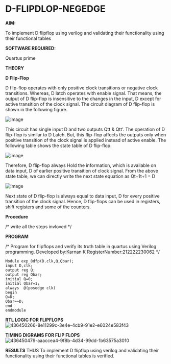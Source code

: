 # D-FLIPDLOP-NEGEDGE

**AIM:**

To implement  D flipflop using verilog and validating their functionality using their functional tables

**SOFTWARE REQUIRED:**

Quartus prime

**THEORY**

**D Flip-Flop**

D flip-flop operates with only positive clock transitions or negative clock transitions. Whereas, D latch operates with enable signal. That means, the output of D flip-flop is insensitive to the changes in the input, D except for active transition of the clock signal. The circuit diagram of D flip-flop is shown in the following figure.

![image](https://github.com/naavaneetha/D-FLIPDLOP-NEGEDGE/assets/154305477/48c81fe8-bc3f-40e7-95e2-519fc155ad51)

This circuit has single input D and two outputs Qtt & Qtt’. The operation of D flip-flop is similar to D Latch. But, this flip-flop affects the outputs only when positive transition of the clock signal is applied instead of active enable. The following table shows the state table of D flip-flop.

![image](https://github.com/naavaneetha/D-FLIPDLOP-NEGEDGE/assets/154305477/e5f3fda7-68ec-4a3a-a0a4-cf6f9cc4ab55)

Therefore, D flip-flop always Hold the information, which is available on data input, D of earlier positive transition of clock signal. From the above state table, we can directly write the next state equation as Qt+1t+1 = D

![image](https://github.com/naavaneetha/D-FLIPDLOP-NEGEDGE/assets/154305477/8592c0d8-2917-4142-91b9-d6c30dd891d2)

Next state of D flip-flop is always equal to data input, D for every positive transition of the clock signal. Hence, D flip-flops can be used in registers, shift registers and some of the counters.

**Procedure**

/* write all the steps invloved */

**PROGRAM**

/* Program for flipflops and verify its truth table in quartus using Verilog programming. Developed by:Karnan K RegisterNumber:212222230062
*/
```
Module exp_8dfp(D.clk,Q,Qbar);
input D,clk;
output reg Q;
output reg Qbar;
initial Q=0;
initial Qbar=1;
always  @(posedge clk)
begin
Q=D;
Qbar=~D;
end
endmodule
```
**RTL LOGIC FOR FLIPFLOPS**
![436450266-8e11299c-3e4e-4cb9-91e2-e6024e583f43](https://github.com/user-attachments/assets/7262a2a7-b10e-4d60-b078-aea0506999ef)


**TIMING DIGRAMS FOR FLIP FLOPS**
![436450479-aaaccea4-9f8b-4d34-99dd-1b63575a3010](https://github.com/user-attachments/assets/8a74ce6e-9d37-4d2a-9f0f-dd2ca1d76729)


**RESULTS**
THUS To implement D flipflop using verilog and validating their functionality using their functional tables is verified.
